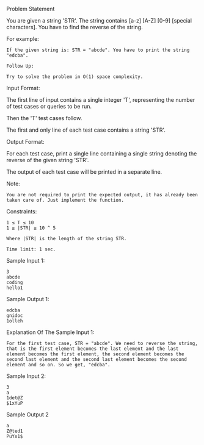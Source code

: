 Problem Statement

You are given a string 'STR'. The string contains [a-z] [A-Z] [0-9] [special characters]. You have to find the reverse of the string.

For example:

    If the given string is: STR = "abcde". You have to print the string "edcba".

    Follow Up:

    Try to solve the problem in O(1) space complexity. 

Input Format:

The first line of input contains a single integer 'T', representing the number of test cases or queries to be run. 

Then the 'T' test cases follow.

The first and only line of each test case contains a string 'STR'.

Output Format:

For each test case, print a single line containing a single string denoting the reverse of the given string 'STR'.

The output of each test case will be printed in a separate line.

Note:

    You are not required to print the expected output, it has already been taken care of. Just implement the function.

Constraints:

    1 ≤ T ≤ 10
    1 ≤ |STR| ≤ 10 ^ 5 

    Where |STR| is the length of the string STR.

    Time limit: 1 sec.

Sample Input 1:

    3
    abcde
    coding
    hello1

Sample Output 1:

    edcba
    gnidoc
    1olleh

Explanation Of The Sample Input 1:

    For the first test case, STR = "abcde". We need to reverse the string, that is the first element becomes the last element and the last element becomes the first element, the second element becomes the second last element and the second last element becomes the second element and so on. So we get, "edcba".

Sample Input 2:

    3
    a
    1det@Z
    $1xYuP

Sample Output 2

    a
    Z@ted1
    PuYx1$